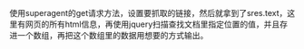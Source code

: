 使用superagent的get请求方法，设置要抓取的链接，然后就拿到了sres.text，这里有网页的所有html信息，再使用jquery扫描查找文档里指定位置的值，并且存进一个数组，再把这个数组里的数据用想要的方式输出。
